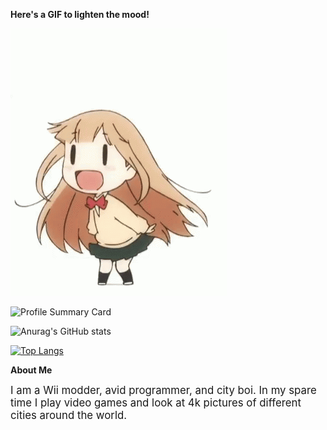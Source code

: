 <b>Here's a GIF to lighten the mood!</b>

![](anime-chibi.gif)

![Profile Summary Card](https://github-profile-summary-cards.vercel.app/api/cards/profile-details?username=SkieBloo&theme=tokyonight)

![Anurag's GitHub stats](https://github-readme-stats.vercel.app/api?username=SkieBloo&show_icons=true&theme=tokyonight)

[![Top Langs](https://github-readme-stats.vercel.app/api/top-langs/?username=SkieBloo&show_icons=true&theme=tokyonight)](https://github.com/Sid72020123)

<b>About Me</b>

<big>I am a Wii modder, avid programmer, and city boi.  In my spare time I play video games and look at 4k pictures of different cities around the world.</big>
<!--

